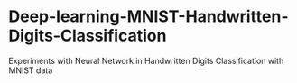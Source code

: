 # Deep-learning-MNIST-Handwritten-Digits-Classification
Experiments with Neural Network in Handwritten Digits Classification with MNIST data
